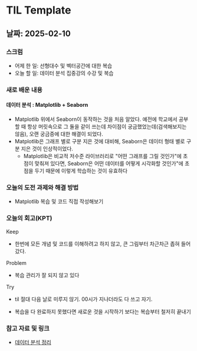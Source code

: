 # TIL Template

## 날짜: 2025-02-10

### 스크럼
- 어제 한 일: 선형대수 및 벡터공간에 대한 복습
- 오늘 할 일: 데이터 분석 집중강의 수강 및 복습

### 새로 배운 내용
#### 데이터 분석 : Matplotlib + Seaborn
- Matplotlib 위에서 Seaborn이 동작하는 것을 처음 알았다. 예전에 학교에서 공부할 때 항상 머릿속으로 그 둘을 같이 쓰는데 차이점이 궁금했었는데(검색해보지는 않음), 오랜 궁금증에 대한 해결이 되었다.
- Matplotlib은 그래프 별로 구분 지은 것에 대비해, Seaborn은 데이터 형태 별로 구분 지은 것이 인상적이었다.
    - Matplotlib은 비교적 저수준 라이브러리로 "어떤 그래프를 그릴 것인가"에 초점이 맞춰져 있다면, Seaborn은 어떤 데이터를 어떻게 시각화할 것인가"에 초점을 두기 때문에 이렇게 학습하는 것이 유효하다

### 오늘의 도전 과제와 해결 방법
- Matplotlib 복습 및 코드 직접 작성해보기

### 오늘의 회고(KPT)
Keep
- 한번에 모든 개념 및 코드를 이해하려고 하지 않고, 큰 그림부터 차근차근 좁혀 들어갔다.

Problem
- 복습 관리가 잘 되지 않고 있다

Try
- til 절대 다음 날로 미루지 않기. 00시가 지나더라도 다 쓰고 자기.

- 복습을 다 완료하지 못했다면 새로운 것을 시작하기 보다는 복습부터 철저히 끝내기

### 참고 자료 및 링크
- [데이터 분석 정리](https://colab.research.google.com/drive/1t4PSnIsnFCFKBd3h-y4kjNKF1ThDfsiu?usp=sharing)
